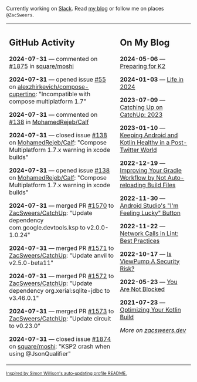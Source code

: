 Currently working on [Slack](https://slack.com/). Read [my blog](https://zacsweers.dev/) or follow me on places `@ZacSweers`.

<table><tr><td valign="top" width="60%">

## GitHub Activity
<!-- githubActivity starts -->
**2024-07-31** — commented on [#1875](https://github.com/square/moshi/pull/1875#issuecomment-2261196439) in [square/moshi](https://github.com/square/moshi)

**2024-07-31** — opened issue [#55](https://github.com/alexzhirkevich/compose-cupertino/issues/55) on [alexzhirkevich/compose-cupertino](https://github.com/alexzhirkevich/compose-cupertino): "Incompatible with compose multiplatform 1.7"

**2024-07-31** — commented on [#138](https://github.com/MohamedRejeb/Calf/issues/138#issuecomment-2260641264) in [MohamedRejeb/Calf](https://github.com/MohamedRejeb/Calf)

**2024-07-31** — closed issue [#138](https://github.com/MohamedRejeb/Calf/issues/138) on [MohamedRejeb/Calf](https://github.com/MohamedRejeb/Calf): "Compose Multiplatform 1.7.x warning in xcode builds"

**2024-07-31** — opened issue [#138](https://github.com/MohamedRejeb/Calf/issues/138) on [MohamedRejeb/Calf](https://github.com/MohamedRejeb/Calf): "Compose Multiplatform 1.7.x warning in xcode builds"

**2024-07-31** — merged PR [#1570](https://github.com/ZacSweers/CatchUp/pull/1570) to [ZacSweers/CatchUp](https://github.com/ZacSweers/CatchUp): "Update dependency com.google.devtools.ksp to v2.0.0-1.0.24"

**2024-07-31** — merged PR [#1571](https://github.com/ZacSweers/CatchUp/pull/1571) to [ZacSweers/CatchUp](https://github.com/ZacSweers/CatchUp): "Update anvil to v2.5.0-beta11"

**2024-07-31** — merged PR [#1572](https://github.com/ZacSweers/CatchUp/pull/1572) to [ZacSweers/CatchUp](https://github.com/ZacSweers/CatchUp): "Update dependency org.xerial:sqlite-jdbc to v3.46.0.1"

**2024-07-31** — merged PR [#1573](https://github.com/ZacSweers/CatchUp/pull/1573) to [ZacSweers/CatchUp](https://github.com/ZacSweers/CatchUp): "Update circuit to v0.23.0"

**2024-07-31** — closed issue [#1874](https://github.com/square/moshi/issues/1874) on [square/moshi](https://github.com/square/moshi): "KSP2 crash when using @JsonQualifier"
<!-- githubActivity ends -->
</td><td valign="top" width="40%">

## On My Blog
<!-- blog starts -->
**2024-05-06** — [Preparing for K2](https://www.zacsweers.dev/preparing-for-k2/)

**2024-01-03** — [Life in 2024](https://www.zacsweers.dev/life-in-2024/)

**2023-07-09** — [Catching Up on CatchUp: 2023](https://www.zacsweers.dev/catching-up-on-catchup-2023/)

**2023-01-10** — [Keeping Android and Kotlin Healthy in a Post-Twitter World](https://www.zacsweers.dev/keeping-android-healthy/)

**2022-12-19** — [Improving Your Gradle Workflow by Not Auto-reloading Build Files](https://www.zacsweers.dev/improving-your-workflow-by-not-auto-reloading-build-files/)

**2022-11-30** — [Android Studio's "I'm Feeling Lucky" Button](https://www.zacsweers.dev/android-studios-im-feeling-lucky-button/)

**2022-11-22** — [Network Calls in Lint: Best Practices](https://www.zacsweers.dev/network-calls-in-lint-best-practices/)

**2022-10-17** — [Is ViewPump A Security Risk?](https://www.zacsweers.dev/is-viewpump-a-security-risk/)

**2022-05-23** — [You Are Not Blocked](https://www.zacsweers.dev/you-are-not-blocked/)

**2021-07-23** — [Optimizing Your Kotlin Build](https://www.zacsweers.dev/optimizing-your-kotlin-build/)
<!-- blog ends -->
_More on [zacsweers.dev](https://zacsweers.dev/)_
</td></tr></table>

<sub><a href="https://simonwillison.net/2020/Jul/10/self-updating-profile-readme/">Inspired by Simon Willison's auto-updating profile README.</a></sub>